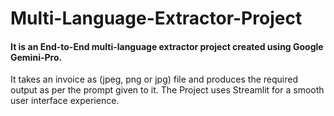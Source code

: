 # Multi-Language-Extractor-Project
#### It is an End-to-End multi-language extractor project created using Google Gemini-Pro.
It takes an invoice as (jpeg, png or jpg) file and produces the required output as per the prompt given to it. The Project uses Streamlit for a smooth user interface experience.  
